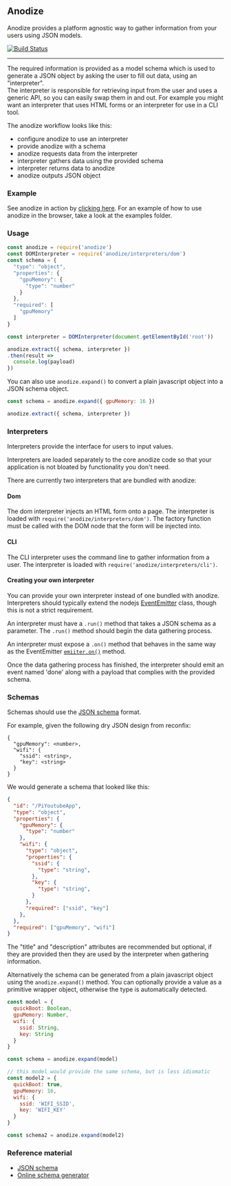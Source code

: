 ## Anodize

Anodize provides a platform agnostic way to gather information from your users using JSON models.  

[![Build Status](https://travis-ci.org/resin-io-modules/anodize.svg?branch=master)](https://travis-ci.org/resin-io-modules/anodize)

***

The required information is provided as a model schema which is
used to generate a JSON object by asking the user to fill out data,
using an "interpreter".  
The interpreter is responsible for retrieving input from the user and
uses a generic API, so you can easily swap them in and out.
For example you might want an interpreter that uses HTML forms or an
interpreter for use in a CLI tool.

The anodize workflow looks like this:

* configure anodize to use an interpreter
* provide anodize with a schema
* anodize requests data from the interpreter 
* interpreter gathers data using the provided schema
* interpreter returns data to anodize
* anodize outputs JSON object

### Example

See anodize in action by [clicking here][domexample].
For an example of how to use anodize in the browser, take a look
at the examples folder.

### Usage

``` js
const anodize = require('anodize')
const DOMInterpreter = require('anodize/interpreters/dom')
const schema = {
  "type": "object",
  "properties": {
    "gpuMemory": {
      "type": "number"
    }
  },
  "required": [
    "gpuMemory"
  ]
}

const interpreter = DOMInterpreter(document.getElementById('root'))

anodize.extract({ schema, interpreter })
.then(result =>
  console.log(payload)
})
```

You can also use `anodize.expand()` to convert a plain javascript object into
a JSON schema object.

``` js
const schema = anodize.expand({ gpuMemory: 16 })

anodize.extract({ schema, interpreter })
```

### Interpreters

Interpreters provide the interface for users to input values.

Interpreters are loaded separately to the core anodize code so that
your application is not bloated by functionality you don't need.

There are currently two interpreters that are bundled with anodize:

#### Dom

The dom interpreter injects an HTML form onto a page. The interpreter is
loaded with `require('anodize/interpreters/dom')`.
The factory function must be called with the DOM node that the form
will be injected into.

#### CLI

The CLI interpreter uses the command line to gather information
from a user. The interpreter is loaded with `require('anodize/interpreters/cli')`.

#### Creating your own interpreter

You can provide your own interpreter instead of one bundled with
anodize. Interpreters should typically extend the nodejs
[EventEmitter][eventemitter] class, though this is not a strict requirement.

An interpreter must have a `.run()` method that takes a JSON schema as
a parameter. The `.run()` method should begin the data gathering process.

An interpreter must expose a `.on()` method that behaves in the same way
as the EventEmitter [`emiiter.on()`][eventemitter.on] method.

Once the data gathering process has finished, the interpreter should
emit an event named 'done' along with a payload that complies with the
provided schema. 

### Schemas

Schemas should use the [JSON schema][jsonschema] format. 

For example, given the following dry JSON design from reconfix:

```
{
  "gpuMemory": <number>,
  "wifi": {
    "ssid": <string>,
    "key": <string>
  }
}
```

We would generate a schema that looked like this:

``` json
{
  "id": "/PiYoutubeApp",
  "type": "object",
  "properties": {
    "gpuMemory": {
      "type": "number"
    },
    "wifi": {
      "type": "object",
      "properties": {
        "ssid": {
          "type": "string",
        },
        "key": {
          "type": "string",
        }
      },
      "required": ["ssid", "key"]
    },
  },
  "required": ["gpuMemory", "wifi"]
}
```

The "title" and "description" attributes are recommended but optional,
if they are provided then they are used by the interpreter when
gathering information.

Alternatively the schema can be generated from a plain javascript object using
the `anodize.expand()` method. You can optionally provide a value as
a primitive wrapper object, otherwise the type is automatically detected.

``` js
const model = {
  quickBoot: Boolean,
  gpuMemory: Number,
  wifi: {
    ssid: String,
    key: String
  }
}

const schema = anodize.expand(model)

// this model would provide the same schema, but is less idiomatic
const model2 = {
  quickBoot: true,
  gpuMemory: 16,
  wifi: {
    ssid: 'WIFI_SSID',
    key: 'WIFI_KEY'
  }
}

const schema2 = anodize.expand(model2)
```

### Reference material

* [JSON schema][jsonschema]
* [Online schema generator](http://jsonschema.net/)


[jsonschema]: http://json-schema.org/
[eventemitter]: https://nodejs.org/api/events.html#events_class_eventemitter
[eventemitter.on]: https://nodejs.org/api/events.html#events_class_eventemitter
[domexample]: https://resin-io-modules.github.io/anodize/example/dom/index.html
